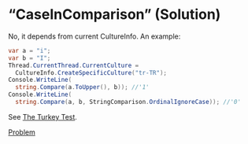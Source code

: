# “CaseInComparison” (Solution)

No, it depends from current CultureInfo. An example:

```cs
var a = "i";
var b = "I";
Thread.CurrentThread.CurrentCulture = 
  CultureInfo.CreateSpecificCulture("tr-TR");
Console.WriteLine(
  string.Compare(a.ToUpper(), b)); //'1'
Console.WriteLine(
  string.Compare(a, b, StringComparison.OrdinalIgnoreCase)); //'0'
```

See [The Turkey Test](http://www.moserware.com/2008/02/does-your-code-pass-turkey-test.html).

[Problem](./CaseInComparison-P.md)